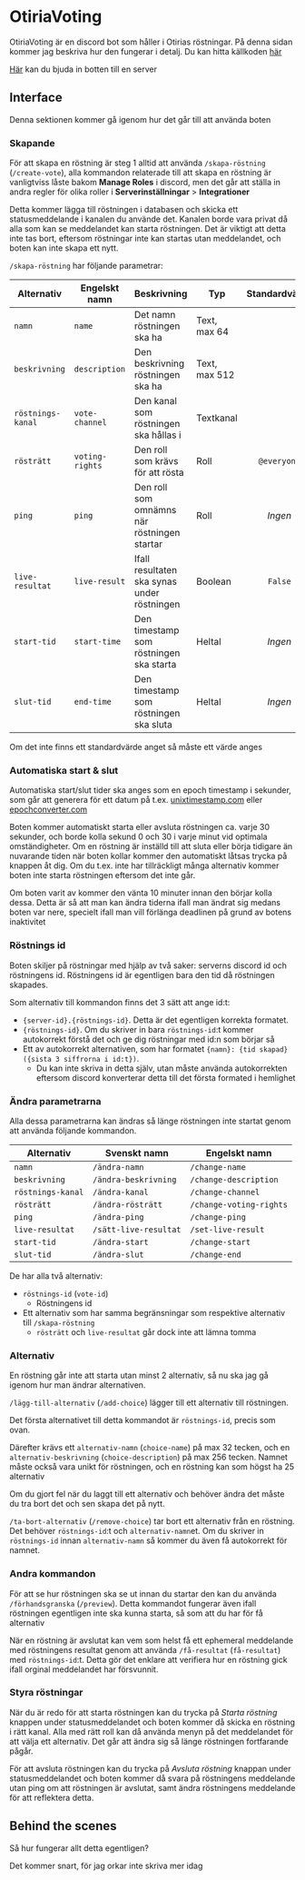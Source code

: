 # OtiriaVoting

OtiriaVoting är en discord bot som håller i Otirias röstningar. På denna sidan kommer jag beskriva hur den fungerar i detalj. Du kan hitta källkoden [här](https://github.com/Isglassen/OtiriaVoting)

[Här](https://discord.com/api/oauth2/authorize?client_id=1090992070325452868&permissions=309237827648&scope=applications.commands%20bot) kan du bjuda in botten till en server

## Interface

Denna sektionen kommer gå igenom hur det går till att använda boten

### Skapande

För att skapa en röstning är steg 1 alltid att använda `/skapa-röstning` (`/create-vote`), alla kommandon relaterade till att skapa en röstning är vanligtviss låste bakom **Manage Roles** i discord, men det går att ställa in andra regler för olika roller i **Serverinställningar** > **Integrationer**

Detta kommer lägga till röstningen i databasen och skicka ett statusmeddelande i kanalen du använde det. Kanalen borde vara privat då alla som kan se meddelandet kan starta röstningen. Det är viktigt att detta inte tas bort, eftersom röstningar inte kan startas utan meddelandet, och boten kan inte skapa ett nytt.

`/skapa-röstning` har följande parametrar:

| Alternativ        | Engelskt namn   | Beskrivning                                 | Typ           | Standardvärde |
| ----------------- | --------------- | ------------------------------------------- | ------------- | :-----------: |
| `namn`            | `name`          | Det namn röstningen ska ha                  | Text, max 64  |               |
| `beskrivning`     | `description`   | Den beskrivning röstningen ska ha           | Text, max 512 |               |
| `röstnings-kanal` | `vote-channel`  | Den kanal som röstningen ska hållas i       | Textkanal     |               |
| `rösträtt`        | `voting-rights` | Den roll som krävs för att rösta            | Roll          |  `@everyone`  |
| `ping`            | `ping`          | Den roll som omnämns när röstningen startar | Roll          |    *Ingen*    |
| `live-resultat`   | `live-result`   | Ifall resultaten ska synas under röstningen | Boolean       |    `False`    |
| `start-tid`       | `start-time`    | Den timestamp som röstningen ska starta     | Heltal        |    *Ingen*    |
| `slut-tid`        | `end-time`      | Den timestamp som röstningen ska sluta      | Heltal        |    *Ingen*    |

Om det inte finns ett standardvärde anget så måste ett värde anges

### Automatiska start & slut

Automatiska start/slut tider ska anges som en epoch timestamp i sekunder, som går att generera för ett datum på t.ex. [unixtimestamp.com](https://www.unixtimestamp.com) eller [epochconverter.com](https://epochconverter.com)

Boten kommer automatiskt starta eller avsluta röstningen ca. varje 30 sekunder, och borde kolla sekund 0 och 30 i varje minut vid optimala omständigheter. Om en röstning är inställd till att sluta eller börja tidigare än nuvarande tiden när boten kollar kommer den automatiskt låtsas trycka på knappen åt dig. Om du t.ex. inte har tillräckligt många alternativ kommer boten inte starta röstningen eftersom det inte går.

Om boten varit av kommer den vänta 10 minuter innan den börjar kolla dessa. Detta är så att man kan ändra tiderna ifall man ändrat sig medans boten var nere, specielt ifall man vill förlänga deadlinen på grund av botens inaktivitet

### Röstnings id

Boten skiljer på röstningar med hjälp av två saker: serverns discord id och röstningens id.
Röstningens id är egentligen bara den tid då röstningen skapades.

Som alternativ till kommandon finns det 3 sätt att ange id:t:

- `{server-id}.{röstnings-id}`. Detta är det egentligen korrekta formatet.
- `{röstnings-id}`. Om du skriver in bara `röstnings-id`:t kommer autokorrekt förstå det och ge dig röstningar med id:n som börjar så
- Ett av autokorrekt alternativen, som har formatet `{namn}: {tid skapad} ({sista 3 siffrorna i id:t})`.
  - Du kan inte skriva in detta själv, utan måste använda autokorrekten eftersom discord konverterar detta till det första formated i hemlighet

### Ändra parametrarna

Alla dessa parametrarna kan ändras så länge röstningen inte startat genom att använda följande kommandon.

| Alternativ        | Svenskt namn          | Engelskt namn           |
| ----------------- | --------------------- | ----------------------- |
| `namn`            | `/ändra-namn`         | `/change-name`          |
| `beskrivning`     | `/ändra-beskrivning`  | `/change-description`   |
| `röstnings-kanal` | `/ändra-kanal`        | `/change-channel`       |
| `rösträtt`        | `/ändra-rösträtt`     | `/change-voting-rights` |
| `ping`            | `/ändra-ping`         | `/change-ping`          |
| `live-resultat`   | `/sätt-live-resultat` | `/set-live-result`      |
| `start-tid`       | `/ändra-start`        | `/change-start`         |
| `slut-tid`        | `/ändra-slut`         | `/change-end`           |

De har alla två alternativ:

- `röstnings-id` (`vote-id`)
  - Röstningens id
- Ett alternativ som har samma begränsningar som respektive alternativ till `/skapa-röstning`
  - `rösträtt` och `live-resultat` går dock inte att lämna tomma

### Alternativ

En röstning går inte att starta utan minst 2 alternativ, så nu ska jag gå igenom hur man ändrar alternativen.

`/lägg-till-alternativ` (`/add-choice`) lägger till ett alternativ till röstningen.

Det första alternativet till detta kommandot är `röstnings-id`, precis som ovan.

Därefter krävs ett `alternativ-namn` (`choice-name`) på max 32 tecken, och en `alternativ-beskrivning` (`choice-description`) på max 256 tecken.
Namnet måste också vara unikt för röstningen, och en röstning kan som högst ha 25 alternativ

Om du gjort fel när du laggt till ett alternativ och behöver ändra det måste du tra bort det och sen skapa det på nytt.

`/ta-bort-alternativ` (`/remove-choice`) tar bort ett alternativ från en röstning. Det behöver `röstnings-id`:t och `alternativ-namn`et.
Om du skriver in `röstnings-id` innan `alternativ-namn` så kommer du även få autokorrekt för namnet.

### Andra kommandon

För att se hur röstningen ska se ut innan du startar den kan du använda `/förhandsgranska` (`/preview`).
Detta kommandot fungerar även ifall röstningen egentligen inte ska kunna starta, så som att du har för få alternativ

När en röstning är avslutat kan vem som helst få ett ephemeral meddelande med röstningens resultat genom att använda `/få-resultat` (`få-resultat`) med `röstnings-id`:t.
Detta gör det enklare att verifiera hur en röstning gick ifall orginal meddelandet har försvunnit.

### Styra röstningar

När du är redo för att starta röstningen kan du trycka på *Starta röstning* knappen under statusmeddelandet och boten kommer då skicka en röstning i rätt kanal. Alla med rätt roll kan då använda menyn på det meddelandet för att välja ett alternativ. Det går att ändra sig så länge röstningen fortfarande pågår.

För att avsluta röstningen kan du trycka på *Avsluta röstning* knappan under statusmeddelandet och boten kommer då svara på röstningens meddelande utan ping om att röstningen är avslutat, samt ändra röstningens meddelande för att reflektera detta.

## Behind the scenes

Så hur fungerar allt detta egentligen?

Det kommer snart, för jag orkar inte skriva mer idag

